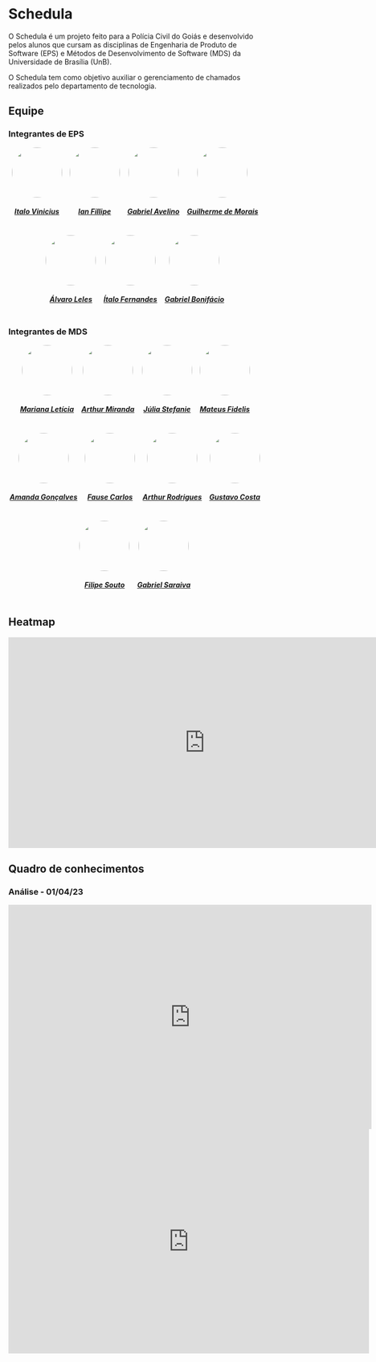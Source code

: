 # Schedula

O Schedula é um projeto feito para a Polícia Civil do Goiás e desenvolvido pelos alunos que cursam as disciplinas de Engenharia de Produto de Software (EPS) e Métodos de Desenvolvimento de Software (MDS) da Universidade de Brasília (UnB).

O Schedula tem como objetivo auxiliar o gerenciamento de chamados realizados pelo departamento de tecnologia.

## Equipe

### Integrantes de EPS

<center>

<div style="display: flex; flex-direction: row; gap: 15px; flex-wrap: wrap; justify-content: center;" >
    <div>
        <a href="https://github.com/italovinicius18 ">
                <img style="border-radius: 50%;"         src="https://github.com/italovinicius18.png" width="100px;"/>
                <h5 class="text-center">Italo Vinicius</h5>
        </a>
    </div>
    <div>
        <a href="https://github.com/IanFPFerreira">
                <img style="border-radius: 50%;"         src="https://github.com/IanFPFerreira.png" width="100px;"/>
                <h5 class="text-center">Ian Fillipe</h5>
        </a>
    </div>
    <div>
        <a href="https://github.com/gabrielavelino">
                <img style="border-radius: 50%;"         src="https://github.com/gabrielavelino.png" width="100px;"/>
                <h5 class="text-center">Gabriel Avelino</h5>
        </a>
    </div>
    <div>
        <a href="https://github.com/guilhermemoraisr">
                <img style="border-radius: 50%;"         src="https://github.com/guilhermemoraisr.png" width="100px;"/>
                <h5 class="text-center">Guilherme de Morais</h5>
        </a>
    </div>
    <div>
        <a href="https://github.com/AlvaroLeles">
                <img style="border-radius: 50%;"         src="https://github.com/AlvaroLeles.png" width="100px;"/>
                <h5 class="text-center">Álvaro Leles</h5>
        </a>
    </div>
    <div>
        <a href="https://github.com/italofernandes13">
                <img style="border-radius: 50%;"         src="https://github.com/italofernandes13.png" width="100px;"/>
                <h5 class="text-center">Ítalo Fernandes</h5>
        </a>
    </div>
    <div>
        <a href="https://github.com/gabrielbpn">
                <img style="border-radius: 50%;"         src="https://github.com/gabrielbpn.png" width="100px;"/>
                <h5 class="text-center">Gabriel Bonifácio</h5>
        </a>
    </div>
</div>
    
</center>

### Integrantes de MDS

<center>

<div style="display: flex; flex-direction: row; gap: 15px; flex-wrap: wrap; justify-content: center;" >
    <div>
        <a href="https://github.com/Marianannn">
                <img style="border-radius: 50%;"         src="https://github.com/Marianannn.png" width="100px;"/>
                <h5 class="text-center">Mariana Letícia</h5>
        </a>
    </div>
    <div>
        <a href="https://github.com/Dyetrix">
                <img style="border-radius: 50%;"         src="https://github.com/Dyetrix.png" width="100px;"/>
                <h5 class="text-center">Arthur Miranda</h5>
        </a>
    </div>
    <div>
        <a href="https://github.com/ juliassmendonca">
                <img style="border-radius: 50%;"         src="https://github.com/juliassmendonca.png" width="100px;"/>
                <h5 class="text-center">Júlia Stefanie</h5>
        </a>
    </div>
    <div>
        <a href="https://github.com/MatsFidelis">
                <img style="border-radius: 50%;"         src="https://github.com/MatsFidelis.png" width="100px;"/>
                <h5 class="text-center">Mateus Fidelis</h5>
        </a>
    </div>
    <div>
        <a href="https://github.com/Amandaaaaabreu">
                <img style="border-radius: 50%;"         src="https://github.com/Amandaaaaabreu.png" width="100px;"/>
                <h5 class="text-center">Amanda Gonçalves</h5>
        </a>
    </div>
    <div>
        <a href="https://github.com/FauseSkyWalker">
                <img style="border-radius: 50%;"         src="https://github.com/FauseSkyWalker.png" width="100px;"/>
                <h5 class="text-center">Fause Carlos</h5>
        </a>
    </div>
    <div>
        <a href="https://github.com/arthurrsousa">
                <img style="border-radius: 50%;"         src="https://github.com/arthurrsousa.png" width="100px;"/>
                <h5 class="text-center">Arthur Rodrigues</h5>
        </a>
    </div>
    <div>
        <a href="https://github.com/cwtshh">
                <img style="border-radius: 50%;"         src="https://github.com/cwtshh.png" width="100px;"/>
                <h5 class="text-center">Gustavo Costa</h5>
        </a>
    </div>
    <div>
        <a href="https://github.com/fillipeb50">
                <img style="border-radius: 50%;"         src="https://github.com/fillipeb50.png" width="100px;"/>
                <h5 class="text-center">Filipe Souto</h5>
        </a>
    </div>
    <div>
        <a href="https://github.com/gabrielsarcan">
                <img style="border-radius: 50%;"         src="https://github.com/gabrielsarcan.png" width="100px;"/>
                <h5 class="text-center">Gabriel Saraiva</h5>
        </a>
    </div>
</div>
    
</center>

## Heatmap

<iframe width="781" height="420" seamless frameborder="0" scrolling="no" src="https://docs.google.com/spreadsheets/d/e/2PACX-1vSw-zDI1smeo6P6difNeVCBXOYXwvytkMob5uV6CBW2pXQ25NAUlrn-mR4fMnxn8aFGkmbGC52cyJxV/pubchart?oid=28876191&amp;format=image"></iframe>

## Quadro de conhecimentos

### Análise - 01/04/23

<iframe width="723" height="447" seamless frameborder="0" scrolling="no" src="https://docs.google.com/spreadsheets/d/e/2PACX-1vTqDCI_wTpVicuMxN-GXMciQ0d39Irl2LYT3QwE2aptnKcpiUBuwktUbP80LjXWD9yfG40lgr3_YOI5/pubchart?oid=1457819395&amp;format=image"></iframe>

<iframe width="718" height="447" seamless frameborder="0" scrolling="no" src="https://docs.google.com/spreadsheets/d/e/2PACX-1vTqDCI_wTpVicuMxN-GXMciQ0d39Irl2LYT3QwE2aptnKcpiUBuwktUbP80LjXWD9yfG40lgr3_YOI5/pubchart?oid=491845289&amp;format=image"></iframe>
